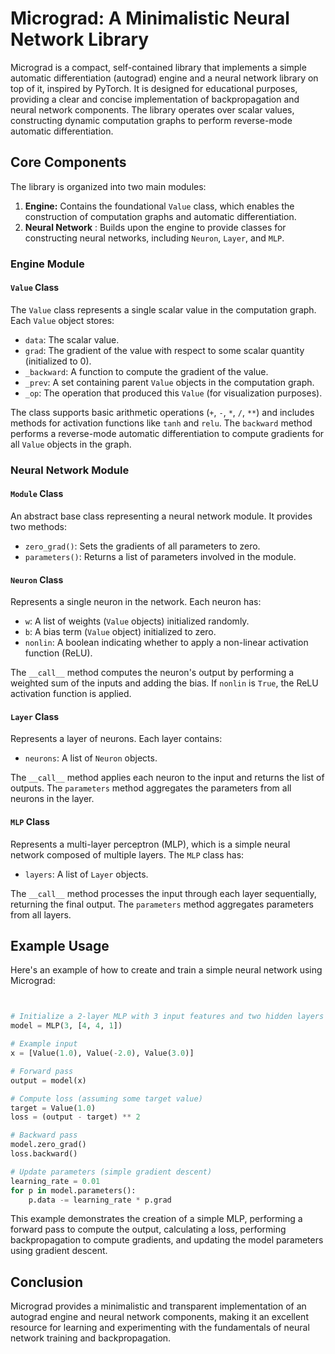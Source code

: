 # Micrograd: A Minimalistic Neural Network Library

Micrograd is a compact, self-contained library that implements a simple automatic differentiation (autograd) engine and a neural network library on top of it, inspired by PyTorch. It is designed for educational purposes, providing a clear and concise implementation of backpropagation and neural network components. The library operates over scalar values, constructing dynamic computation graphs to perform reverse-mode automatic differentiation.

## Core Components

The library is organized into two main modules:

1. **Engine:** Contains the foundational `Value` class, which enables the construction of computation graphs and automatic differentiation.
2. **Neural Network** : Builds upon the engine to provide classes for constructing neural networks, including `Neuron`, `Layer`, and `MLP`.

### Engine Module

#### `Value` Class

The `Value` class represents a single scalar value in the computation graph. Each `Value` object stores:

* `data`: The scalar value.
* `grad`: The gradient of the value with respect to some scalar quantity (initialized to 0).
* `_backward`: A function to compute the gradient of the value.
* `_prev`: A set containing parent `Value` objects in the computation graph.
* `_op`: The operation that produced this `Value` (for visualization purposes).

The class supports basic arithmetic operations (`+`, `-`, `*`, `/`, `**`) and includes methods for activation functions like `tanh` and `relu`. The `backward` method performs a reverse-mode automatic differentiation to compute gradients for all `Value` objects in the graph.

### Neural Network Module

#### `Module` Class

An abstract base class representing a neural network module. It provides two methods:

* `zero_grad()`: Sets the gradients of all parameters to zero.
* `parameters()`: Returns a list of parameters involved in the module.

#### `Neuron` Class

Represents a single neuron in the network. Each neuron has:

* `w`: A list of weights (`Value` objects) initialized randomly.
* `b`: A bias term (`Value` object) initialized to zero.
* `nonlin`: A boolean indicating whether to apply a non-linear activation function (ReLU).

The `__call__` method computes the neuron's output by performing a weighted sum of the inputs and adding the bias. If `nonlin` is `True`, the ReLU activation function is applied.

#### `Layer` Class

Represents a layer of neurons. Each layer contains:

* `neurons`: A list of `Neuron` objects.

The `__call__` method applies each neuron to the input and returns the list of outputs. The `parameters` method aggregates the parameters from all neurons in the layer.

#### `MLP` Class

Represents a multi-layer perceptron (MLP), which is a simple neural network composed of multiple layers. The `MLP` class has:

* `layers`: A list of `Layer` objects.

The `__call__` method processes the input through each layer sequentially, returning the final output. The `parameters` method aggregates parameters from all layers.

## Example Usage

Here's an example of how to create and train a simple neural network using Micrograd:

```python


# Initialize a 2-layer MLP with 3 input features and two hidden layers of 4 and 4 neurons
model = MLP(3, [4, 4, 1])

# Example input
x = [Value(1.0), Value(-2.0), Value(3.0)]

# Forward pass
output = model(x)

# Compute loss (assuming some target value)
target = Value(1.0)
loss = (output - target) ** 2

# Backward pass
model.zero_grad()
loss.backward()

# Update parameters (simple gradient descent)
learning_rate = 0.01
for p in model.parameters():
    p.data -= learning_rate * p.grad
```

This example demonstrates the creation of a simple MLP, performing a forward pass to compute the output, calculating a loss, performing backpropagation to compute gradients, and updating the model parameters using gradient descent.

## Conclusion

Micrograd provides a minimalistic and transparent implementation of an autograd engine and neural network components, making it an excellent resource for learning and experimenting with the fundamentals of neural network training and backpropagation.
